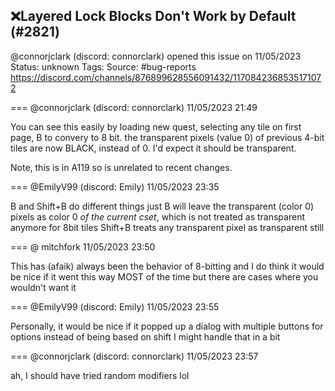 ## ❌Layered Lock Blocks Don't Work by Default (#2821)
@connorjclark (discord: connorclark) opened this issue on 11/05/2023
Status: unknown
Tags: 
Source: #bug-reports https://discord.com/channels/876899628556091432/1170842368535171072


=== @connorjclark (discord: connorclark) 11/05/2023 21:49

You can see this easily by loading new quest, selecting any tile on first page, B to convery to 8 bit. the transparent pixels (value 0) of previous 4-bit tiles are now BLACK, instead of 0. I'd expect it should be transparent.

Note, this is in A119 so is unrelated to recent changes.

=== @EmilyV99 (discord: Emily) 11/05/2023 23:35

B and Shift+B do different things
just B will leave the transparent (color 0) pixels as color 0 *of the current cset*, which is not treated as transparent anymore for 8bit tiles
Shift+B treats any transparent pixel as transparent still

=== @ mitchfork 11/05/2023 23:50

This has (afaik) always been the behavior of 8-bitting and I do think it would be nice if it went this way MOST of the time but there are cases where you wouldn't want it

=== @EmilyV99 (discord: Emily) 11/05/2023 23:55

Personally, it would be nice if it popped up a dialog with multiple buttons for options instead of being based on shift
I might handle that in a bit

=== @connorjclark (discord: connorclark) 11/05/2023 23:57

ah, I should have tried random modifiers lol

